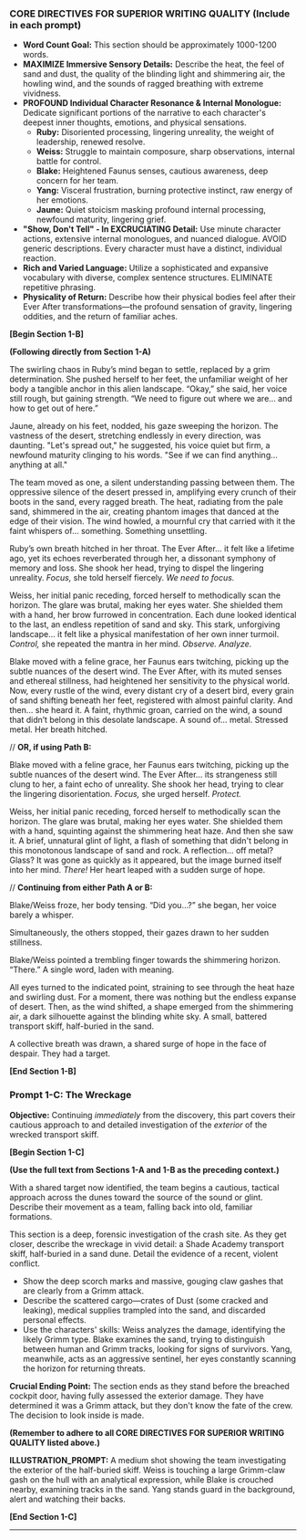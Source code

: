 ### **CORE DIRECTIVES FOR SUPERIOR WRITING QUALITY (Include in each prompt)**

* **Word Count Goal:** This section should be approximately 1000-1200 words.
* **MAXIMIZE Immersive Sensory Details:** Describe the heat, the feel of sand and dust, the quality of the blinding light and shimmering air, the howling wind, and the sounds of ragged breathing with extreme vividness.
* **PROFOUND Individual Character Resonance & Internal Monologue:** Dedicate significant portions of the narrative to each character's deepest inner thoughts, emotions, and physical sensations.
  * **Ruby:** Disoriented processing, lingering unreality, the weight of leadership, renewed resolve.
  * **Weiss:** Struggle to maintain composure, sharp observations, internal battle for control.
  * **Blake:** Heightened Faunus senses, cautious awareness, deep concern for her team.
  * **Yang:** Visceral frustration, burning protective instinct, raw energy of her emotions.
  * **Jaune:** Quiet stoicism masking profound internal processing, newfound maturity, lingering grief.
* **"Show, Don't Tell" - In EXCRUCIATING Detail:** Use minute character actions, extensive internal monologues, and nuanced dialogue. AVOID generic descriptions. Every character must have a distinct, individual reaction.
* **Rich and Varied Language:** Utilize a sophisticated and expansive vocabulary with diverse, complex sentence structures. ELIMINATE repetitive phrasing.
* **Physicality of Return:** Describe how their physical bodies feel after their Ever After transformations—the profound sensation of gravity, lingering oddities, and the return of familiar aches.

**[Begin Section 1-B]**

**(Following directly from Section 1-A)**

The swirling chaos in Ruby’s mind began to settle, replaced by a grim determination.  She pushed herself to her feet, the unfamiliar weight of her body a tangible anchor in this alien landscape.  “Okay,” she said, her voice still rough, but gaining strength.  “We need to figure out where we are… and how to get out of here.”

Jaune, already on his feet, nodded, his gaze sweeping the horizon.  The vastness of the desert, stretching endlessly in every direction, was daunting. "Let's spread out," he suggested, his voice quiet but firm, a newfound maturity clinging to his words. "See if we can find anything… anything at all."

The team moved as one, a silent understanding passing between them. The oppressive silence of the desert pressed in, amplifying every crunch of their boots in the sand, every ragged breath. The heat, radiating from the pale sand, shimmered in the air, creating phantom images that danced at the edge of their vision.  The wind howled, a mournful cry that carried with it the faint whispers of… something.  Something unsettling.

Ruby’s own breath hitched in her throat. The Ever After… it felt like a lifetime ago, yet its echoes reverberated through her, a dissonant symphony of memory and loss.  She shook her head, trying to dispel the lingering unreality.  *Focus,* she told herself fiercely.  *We need to focus.*

Weiss, her initial panic receding, forced herself to methodically scan the horizon.  The glare was brutal, making her eyes water. She shielded them with a hand, her brow furrowed in concentration.  Each dune looked identical to the last, an endless repetition of sand and sky.  This stark, unforgiving landscape… it felt like a physical manifestation of her own inner turmoil.  *Control,* she repeated the mantra in her mind. *Observe. Analyze.*

Blake moved with a feline grace, her Faunus ears twitching, picking up the subtle nuances of the desert wind.  The Ever After, with its muted senses and ethereal stillness, had heightened her sensitivity to the physical world.  Now, every rustle of the wind, every distant cry of a desert bird, every grain of sand shifting beneath her feet, registered with almost painful clarity.  And then… she heard it.  A faint, rhythmic groan, carried on the wind, a sound that didn’t belong in this desolate landscape.  A sound of… metal.  Stressed metal.  Her breath hitched.

// **OR, if using Path B:**

Blake moved with a feline grace, her Faunus ears twitching, picking up the subtle nuances of the desert wind.  The Ever After… its strangeness still clung to her, a faint echo of unreality.  She shook her head, trying to clear the lingering disorientation.  *Focus,* she urged herself. *Protect.*

Weiss, her initial panic receding, forced herself to methodically scan the horizon. The glare was brutal, making her eyes water.  She shielded them with a hand, squinting against the shimmering heat haze.  And then she saw it.  A brief, unnatural glint of light, a flash of something that didn't belong in this monotonous landscape of sand and rock.  A reflection… off metal? Glass? It was gone as quickly as it appeared, but the image burned itself into her mind. *There!*  Her heart leaped with a sudden surge of hope.

// **Continuing from either Path A or B:**

Blake/Weiss froze, her body tensing.  “Did you…?” she began, her voice barely a whisper.

Simultaneously, the others stopped, their gazes drawn to her sudden stillness.

Blake/Weiss pointed a trembling finger towards the shimmering horizon. “There.”  A single word, laden with meaning.

All eyes turned to the indicated point, straining to see through the heat haze and swirling dust.  For a moment, there was nothing but the endless expanse of desert.  Then, as the wind shifted, a shape emerged from the shimmering air, a dark silhouette against the blinding white sky.  A small, battered transport skiff, half-buried in the sand.

A collective breath was drawn, a shared surge of hope in the face of despair.  They had a target.

**[End Section 1-B]**


### **Prompt 1-C: The Wreckage**

**Objective:** Continuing *immediately* from the discovery, this part covers their cautious approach to and detailed investigation of the *exterior* of the wrecked transport skiff.

**[Begin Section 1-C]**

**(Use the full text from Sections 1-A and 1-B as the preceding context.)**

With a shared target now identified, the team begins a cautious, tactical approach across the dunes toward the source of the sound or glint. Describe their movement as a team, falling back into old, familiar formations.

This section is a deep, forensic investigation of the crash site. As they get closer, describe the wreckage in vivid detail: a Shade Academy transport skiff, half-buried in a sand dune. Detail the evidence of a recent, violent conflict.

* Show the deep scorch marks and massive, gouging claw gashes that are clearly from a Grimm attack.
* Describe the scattered cargo—crates of Dust (some cracked and leaking), medical supplies trampled into the sand, and discarded personal effects.
* Use the characters' skills: Weiss analyzes the damage, identifying the likely Grimm type. Blake examines the sand, trying to distinguish between human and Grimm tracks, looking for signs of survivors. Yang, meanwhile, acts as an aggressive sentinel, her eyes constantly scanning the horizon for returning threats.

**Crucial Ending Point:** The section ends as they stand before the breached cockpit door, having fully assessed the exterior damage. They have determined it was a Grimm attack, but they don't know the fate of the crew. The decision to look inside is made.

**(Remember to adhere to all CORE DIRECTIVES FOR SUPERIOR WRITING QUALITY listed above.)**

**ILLUSTRATION_PROMPT:** A medium shot showing the team investigating the exterior of the half-buried skiff. Weiss is touching a large Grimm-claw gash on the hull with an analytical expression, while Blake is crouched nearby, examining tracks in the sand. Yang stands guard in the background, alert and watching their backs.

**[End Section 1-C]**

---